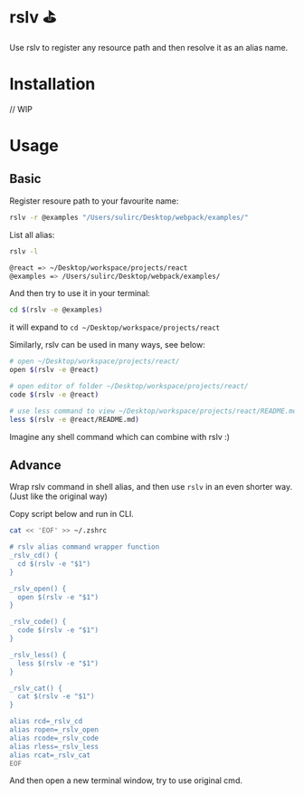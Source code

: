 # rslv ⛳️

Use rslv to register any resource path and then resolve it as an alias name.

# Installation

// WIP

# Usage

## Basic

Register resoure path to your favourite name:

```bash
rslv -r @examples "/Users/sulirc/Desktop/webpack/examples/"
```

List all alias:

```bash
rslv -l

@react => ~/Desktop/workspace/projects/react
@examples => /Users/sulirc/Desktop/webpack/examples/
```

And then try to use it in your terminal:

```bash
cd $(rslv -e @examples)
```

it will expand to `cd ~/Desktop/workspace/projects/react`

Similarly, rslv can be used in many ways, see below:

```bash
# open ~/Desktop/workspace/projects/react/
open $(rslv -e @react)

# open editor of folder ~/Desktop/workspace/projects/react/
code $(rslv -e @react)

# use less command to view ~/Desktop/workspace/projects/react/README.md
less $(rslv -e @react/README.md)
```

Imagine any shell command which can combine with rslv :)

## Advance

Wrap rslv command in shell alias, and then use `rslv` in an even shorter way. (Just like the original way)

Copy script below and run in CLI.

```bash
cat << 'EOF' >> ~/.zshrc

# rslv alias command wrapper function
_rslv_cd() {
  cd $(rslv -e "$1")
}

_rslv_open() {
  open $(rslv -e "$1")
}

_rslv_code() {
  code $(rslv -e "$1")
}

_rslv_less() {
  less $(rslv -e "$1")
}

_rslv_cat() {
  cat $(rslv -e "$1")
}

alias rcd=_rslv_cd
alias ropen=_rslv_open
alias rcode=_rslv_code
alias rless=_rslv_less
alias rcat=_rslv_cat
EOF
```

And then open a new terminal window, try to use original cmd.
